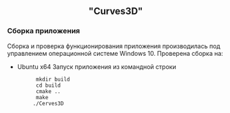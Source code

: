 <h2 align="center">"Curves3D"</h2>

 

### <a name="Сборка">Сборка приложения</a>
Сборка и проверка функционирования приложения производилась под управлением операционной системе Windows 10.
Проверена сборка на:

* Ubuntu x64 
Запуск приложения из командной строки

  	        mkdir build
  	        cd build
  	        cmake ..
  	        make
           ./Cerves3D
